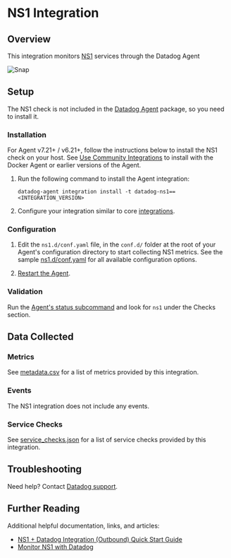 # NS1 Integration

## Overview

This integration monitors [NS1][1] services through the Datadog Agent

![Snap](https://raw.githubusercontent.com/DataDog/integrations-extras/master/ns1/images/overview.png)

## Setup

The NS1 check is not included in the [Datadog Agent][2] package, so you need to install it.

### Installation

For Agent v7.21+ / v6.21+, follow the instructions below to install the NS1 check on your host. See [Use Community Integrations][3] to install with the Docker Agent or earlier versions of the Agent.

1. Run the following command to install the Agent integration:

   ```shell
   datadog-agent integration install -t datadog-ns1==<INTEGRATION_VERSION>
   ```

2. Configure your integration similar to core [integrations][4].

### Configuration

1. Edit the `ns1.d/conf.yaml` file, in the `conf.d/` folder at the root of your Agent's configuration directory to start collecting NS1 metrics. See the sample [ns1.d/conf.yaml][5] for all available configuration options.

2. [Restart the Agent][6].

### Validation

Run the [Agent's status subcommand][4] and look for `ns1` under the Checks section.

## Data Collected

### Metrics

See [metadata.csv][7] for a list of metrics provided by this integration.

### Events

The NS1 integration does not include any events.

### Service Checks

See [service_checks.json][10] for a list of service checks provided by this integration.

## Troubleshooting

Need help? Contact [Datadog support][8].

## Further Reading

Additional helpful documentation, links, and articles:

- [NS1 + Datadog Integration (Outbound) Quick Start Guide][9]
- [Monitor NS1 with Datadog][11]


[1]: https://ns1.com/
[2]: /account/settings/agent/latest?platform=overview
[3]: https://docs.datadoghq.com/agent/guide/community-integrations-installation-with-docker-agent/?tab=agentabovev68
[4]: https://docs.datadoghq.com/getting_started/integrations/
[5]: https://github.com/DataDog/integrations-extras/blob/master/ns1/datadog_checks/ns1/data/conf.yaml.example
[6]: https://docs.datadoghq.com/agent/guide/agent-commands/#agent-status-and-information
[7]: https://github.com/DataDog/integrations-extras/blob/master/ns1/metadata.csv
[8]: https://docs.datadoghq.com/help/
[9]: https://help.ns1.com/hc/en-us/articles/4402752547219
[10]: https://github.com/DataDog/integrations-extras/blob/master/ns1/assets/service_checks.json
[11]: https://www.datadoghq.com/blog/ns1-monitoring-datadog/
